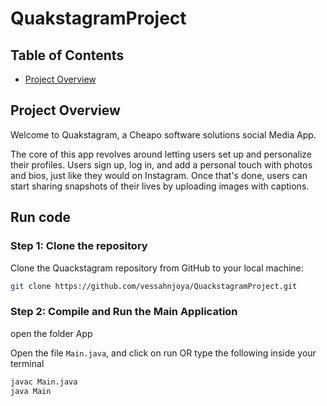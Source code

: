 # QuakstagramProject

## Table of Contents

- [Project Overview](#project-overview)

## Project Overview

Welcome to Quakstagram, a Cheapo software solutions social Media App.

The core of this app revolves around letting users set up and personalize their profiles.
Users sign up, log in, and add a personal touch with photos and bios, just like they
would on Instagram. Once that's done, users can start sharing snapshots of their lives
by uploading images with captions.

## Run code

### Step 1: Clone the repository

Clone the Quackstagram repository from GitHub to your local machine:

```bash
git clone https://github.com/vessahnjoya/QuackstagramProject.git
```

### Step 2: Compile and Run the Main Application

open the folder App

Open the file `Main.java`, and click on run OR type the following inside your terminal

```bash
javac Main.java
java Main
```
